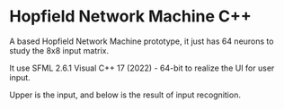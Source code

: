# Hopfield Network Machine C++
A based Hopfield Network Machine prototype, it just has 64 neurons to study the 8x8 input matrix.

It use SFML 2.6.1 Visual C++ 17 (2022) - 64-bit to realize the UI for user input.

Upper is the input, and below is the result of input recognition.
